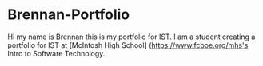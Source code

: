 # Brennan-Portfolio
Hi my name is Brennan this is my portfolio for IST. I am a student creating a portfolio for IST at [McIntosh High School] (https://www.fcboe.org/mhs's Intro to Software Technology. 
